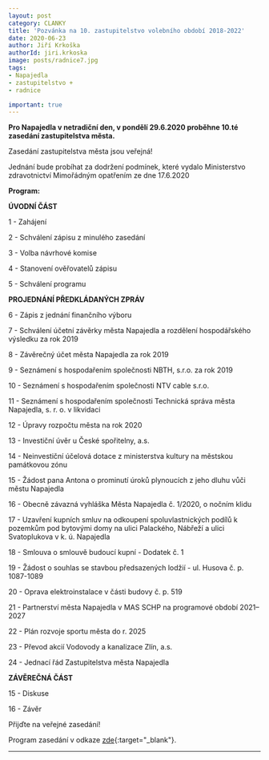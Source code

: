```yaml
---
layout: post
category: CLANKY
title: 'Pozvánka na 10. zastupitelstvo volebního období 2018-2022'
date: 2020-06-23
author: Jiří Krkoška
authorId: jiri.krkoska
image: posts/radnice7.jpg
tags: 
- Napajedla 
- zastupitelstvo +
- radnice

important: true
---
```


**Pro Napajedla v netradiční den, v pondělí 29.6.2020 proběhne 10.té zasedání zastupitelstva města.** 

Zasedání zastupitelstva města jsou veřejná!

Jednání bude probíhat za dodržení podmínek, které vydalo Ministerstvo zdravotnictví Mimořádným opatřením ze dne 17.6.2020


**Program:**

**ÚVODNÍ ČÁST**

1 - Zahájení

2 - Schválení zápisu z minulého zasedání

3 - Volba návrhové komise

4 - Stanovení ověřovatelů zápisu

5 - Schválení programu

**PROJEDNÁNÍ PŘEDKLÁDANÝCH ZPRÁV**

6 - Zápis z jednání finančního výboru

 7 - Schválení účetní závěrky města Napajedla a rozdělení hospodářského výsledku za rok 2019
 
 8 - Závěrečný účet města Napajedla za rok 2019
 
 9 - Seznámení s hospodařením společnosti NBTH, s.r.o. za rok 2019
 
10 - Seznámení s hospodařením společnosti NTV cable s.r.o.

11 - Seznámení s hospodařením společnosti Technická správa města Napajedla, s. r. o. v likvidaci

12 - Úpravy rozpočtu města na rok 2020

13 - Investiční úvěr u České spořitelny, a.s.

14 - Neinvestiční účelová dotace z ministerstva kultury na městskou památkovou zónu

15 - Žádost pana Antona o prominutí úroků plynoucích z jeho dluhu vůči městu Napajedla

16 - Obecně závazná vyhláška Města Napajedla č. 1/2020, o nočním klidu

17 - Uzavření kupních smluv na odkoupení spoluvlastnických podílů k pozemkům pod bytovými domy na ulici Palackého, Nábřeží a ulici Svatoplukova v k. ú. Napajedla

18 - Smlouva o smlouvě budoucí kupní - Dodatek č. 1

19 - Žádost o souhlas se stavbou předsazených lodžií - ul. Husova č. p. 1087-1089

20 - Oprava elektroinstalace v části budovy č. p. 519

21 - Partnerství města Napajedla v MAS SCHP na programové období 2021–2027

22 - Plán rozvoje sportu města do r. 2025

23 - Převod akcií Vodovody a kanalizace Zlín, a.s.

24 - Jednací řád Zastupitelstva města Napajedla 


**ZÁVĚREČNÁ ČÁST**

15 - Diskuse

16 - Závěr


Přijďte na veřejné zasedání! 



Program zasedání v odkaze [zde](https://www.napajedla.cz/e_download.php?file=data/uredni_deska/obsah1861_7.pdf&original=ZM%20pozv.verejne%2029.06.2020.pdf){:target="_blank"}.

 



---
